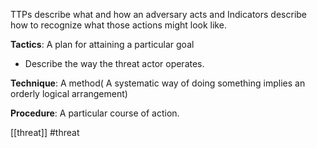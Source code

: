 TTPs describe what and how an adversary acts and Indicators describe how to recognize what those actions might look like.

**Tactics**:  A plan for attaining a particular goal
- Describe the way the threat actor operates.

**Technique**: A method( A systematic way of doing something implies an orderly logical arrangement)

**Procedure**:  A particular course of action.

[[threat]] #threat 